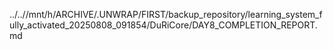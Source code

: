 ../..//mnt/h/ARCHIVE/.UNWRAP/FIRST/backup_repository/learning_system_fully_activated_20250808_091854/DuRiCore/DAY8_COMPLETION_REPORT.md